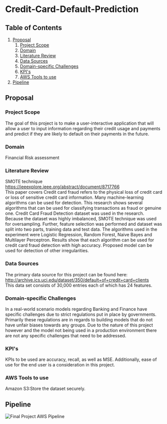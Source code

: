 # Credit-Card-Default-Prediction

## Table of Contents
1. [Proposal](#proposal)
   1. [Project Scope](#project-scope)
   2. [Domain](#Domain)
   3. [Literature Review](#Literature-Review)
   4. [Data Sources](#Data-Sources)
   5. [Domain-specific Challenges](#Domain-specific-Challenges)
   6. [KPI's](#KPI's)
   7. [AWS Tools to use](#AWS-Tools-to-use)
2. [Pipeline](#pipeline)



## Proposal

### Project Scope
The goal of this project is to make a user-interactive application that will allow a user to input information regarding their credit usage and payments and predict if they are likely to default on their payments in the future.

### Domain  
Financial Risk assessment

### Literature Review
SMOTE technique\
https://ieeexplore.ieee.org/abstract/document/8717766 \
This paper covers Credit card fraud refers to the physical loss of credit card or loss of sensitive credit card information. Many machine-learning algorithms can be used for detection. This research shows several algorithms that can be used for classifying transactions as fraud or genuine one. Credit Card Fraud Detection dataset was used in the research. Because the dataset was highly imbalanced, SMOTE technique was used for oversampling. Further, feature selection was performed and dataset was split into two parts, training data and test data. The algorithms used in the experiment were Logistic Regression, Random Forest, Naive Bayes and Multilayer Perceptron. Results show that each algorithm can be used for credit card fraud detection with high accuracy. Proposed model can be used for detection of other irregularities.

### Data Sources
The primary data source for this project can be found here: \
http://archive.ics.uci.edu/dataset/350/default+of+credit+card+clients \
This data set consists of 30,000 entries each of which has 24 features.

### Domain-specific Challenges
In a real-world scenario models regarding Banking and Finance have specific challenges due to strict regulations put in place by governments. Primarily these regulations are in regards to building models that do not have unfair biases towards any groups. Due to the nature of this project however and the model not being used in a production environment there are not any specific challenges that need to be addressed.

### KPI's
KPIs to be used are accuracy, recall, as well as MSE. Additionally, ease of use for the end user is a consideration in this project.

### AWS Tools to use
Amazon S3:Store the dataset securely.

## Pipeline
![Final Project AWS Pipeline](https://github.com/Swaroop2912/Credit-Card-Default-Prediction/assets/59443423/2d3aafbe-d2e3-4163-8555-e5e5fb89ac6c)
